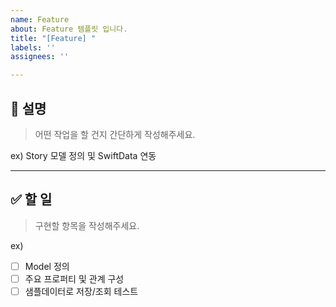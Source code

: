 ```yaml
---
name: Feature
about: Feature 템플릿 입니다.
title: "[Feature] "
labels: ''
assignees: ''

---
```


## 🚗 설명 
> 어떤 작업을 할 건지 간단하게 작성해주세요. 

ex) Story 모델 정의 및 SwiftData 연동

---

## ✅ 할 일
> 구현할 항목을 작성해주세요.

ex) 
- [ ] Model 정의
- [ ] 주요 프로퍼티 및 관계 구성
- [ ] 샘플데이터로 저장/조회 테스트
